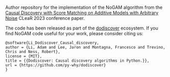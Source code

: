 Author repository for the implementation of the NoGAM algorithm from the [Causal Discovery with Score Matching on Additive Models with Arbitrary Noise](https://openreview.net/forum?id=rVO0Bx90deu) CLeaR 2023 conference paper.

The code has been released as part of the [dodiscover](https://www.pywhy.org/dodiscover/dev/generated/dodiscover.toporder.NoGAM.html#dodiscover.toporder.NoGAM) ecosystem. If you find NoGAM code useful for your work, please consider citing us:

```
@software{Li_Dodiscover_Causal_discovery,
author = {Li, Adam and Lee, Jaron and Montagna, Francesco and Trevino, Chris and Ness, Robert},
license = {MIT},
title = {{Dodiscover: Causal discovery algorithms in Python.}},
url = {https://github.com/py-why/dodiscover}
}
```
